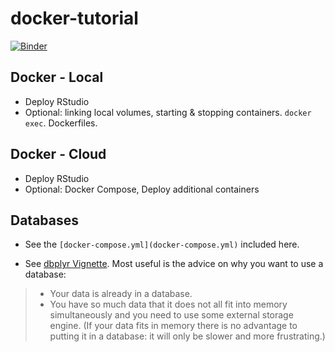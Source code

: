# docker-tutorial

[![Binder](http://mybinder.org/badge.svg)](http://beta.mybinder.org/v2/gh/ds421/docker-tutorial/master)

## Docker - Local

- Deploy RStudio
- Optional: linking local volumes, starting & stopping containers. `docker exec`. Dockerfiles.

## Docker - Cloud

- Deploy RStudio
- Optional: Docker Compose, Deploy additional containers

## Databases

- See the `[docker-compose.yml](docker-compose.yml)` included here. 

- See [dbplyr Vignette](https://cran.r-project.org/web/packages/dbplyr/vignettes/dbplyr.html).  Most useful is the advice on why you want to use a database:

> - Your data is already in a database.
> - You have so much data that it does not all fit into memory simultaneously and you need to use some external storage engine.
> (If your data fits in memory there is no advantage to putting it in a database: it will only be slower and more frustrating.)

